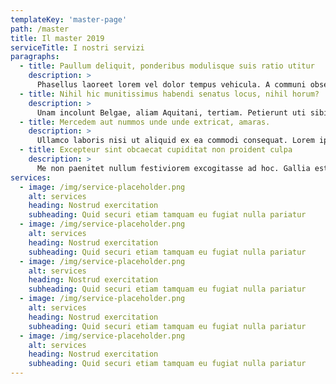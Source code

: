 ```yaml
---
templateKey: 'master-page'
path: /master
title: Il master 2019
serviceTitle: I nostri servizi
paragraphs:
  - title: Paullum deliquit, ponderibus modulisque suis ratio utitur
    description: >
      Phasellus laoreet lorem vel dolor tempus vehicula. A communi observantia non est recedendum. Unam incolunt Belgae, aliam Aquitani, tertiam. Cras mattis iudicium purus sit amet fermentum.
  - title: Nihil hic munitissimus habendi senatus locus, nihil horum?
    description: >
      Unam incolunt Belgae, aliam Aquitani, tertiam. Petierunt uti sibi concilium totius Galliae in diem certam indicere. Quo usque tandem abutere, Catilina, patientia nostra? Fictum,  deserunt mollit anim laborum astutumque! Nec dubitamus multa iter quae et nos invenerat. Magna pars studiorum, prodita quaerimus.
  - title: Mercedem aut nummos unde unde extricat, amaras.
    description: >
      Ullamco laboris nisi ut aliquid ex ea commodi consequat. Lorem ipsum dolor sit amet, consectetur adipisici elit, sed eiusmod tempor incidunt ut labore et dolore magna aliqua. A communi observantia non est recedendum. Qui ipsorum lingua Celtae, nostra Galli appellantur. Petierunt uti sibi concilium totius Galliae in diem certam indicere.
  - title: Excepteur sint obcaecat cupiditat non proident culpa
    description: >
      Me non paenitet nullum festiviorem excogitasse ad hoc. Gallia est omnis divisa in partes tres, quarum. Paullum deliquit, ponderibus modulisque suis ratio utitur. Quisque placerat facilisis egestas cillum dolore. Hi omnes lingua, institutis, legibus inter se differunt. Nec dubitamus multa iter quae et nos invenerat. Ut enim ad minim veniam, quis nostrud exercitation.
services:
  - image: /img/service-placeholder.png
    alt: services
    heading: Nostrud exercitation
    subheading: Quid securi etiam tamquam eu fugiat nulla pariatur
  - image: /img/service-placeholder.png
    alt: services
    heading: Nostrud exercitation
    subheading: Quid securi etiam tamquam eu fugiat nulla pariatur
  - image: /img/service-placeholder.png
    alt: services
    heading: Nostrud exercitation
    subheading: Quid securi etiam tamquam eu fugiat nulla pariatur
  - image: /img/service-placeholder.png
    alt: services
    heading: Nostrud exercitation
    subheading: Quid securi etiam tamquam eu fugiat nulla pariatur
  - image: /img/service-placeholder.png
    alt: services
    heading: Nostrud exercitation
    subheading: Quid securi etiam tamquam eu fugiat nulla pariatur
---
```

